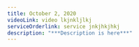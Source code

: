 ```yaml
---
title: October 2, 2020
videoLink: video lkjnkljlkj
serviceOrderlink: service jnkjhkjhkj
description: "***Description is here***"
---
```

